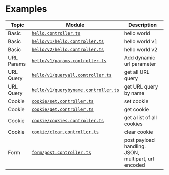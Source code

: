 # Examples
|Topic|Module|Description|
|--|--|--|
|Basic|[`hello.controller.ts`](hello.controller.ts)|hello world|
|Basic|[`hello/v1/hello.controller.ts`](hello/v1/hello.controller.ts)|hello world v1|
|Basic|[`hello/v2/hello.controller.ts`](hello/v2/hello.controller.ts)|hello world v2|
|URL Params|[`hello/v1/params.controller.ts`](hello/v1/params.controller.ts)|Add dynamic url parameter|
|URL Query|[`hello/v1/queryall.controller.ts`](hello/v1/queryall.controller.ts)|get all URL query|
|URL Query|[`hello/v1/querybyname.controller.ts`](hello/v1/querybyname.controller.ts)|get URL query by name|
|Cookie|[`cookie/set.controller.ts`](cookie/set.controller.ts)|set cookie|
|Cookie|[`cookie/get.controller.ts`](cookie/get.controller.ts)|get cookie|
|Cookie|[`cookie/cookies.controller.ts`](cookie/cookies.controller.ts)|get a list of all cookies|
|Cookie|[`cookie/clear.controller.ts`](cookie/clear.controller.ts)|clear cookie|
|Form|[`form/post.controller.ts`](form/post.controller.ts)|post payload handling. JSON, multipart, url encoded|